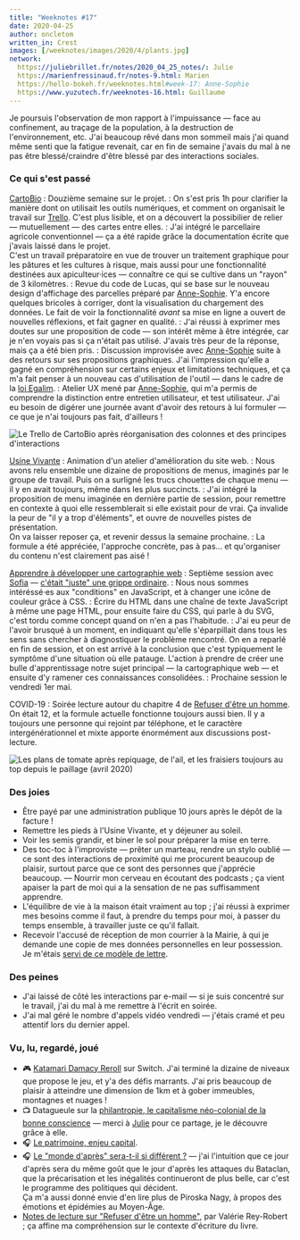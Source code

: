 ```yaml
---
title: "Weeknotes #17"
date: 2020-04-25
author: oncletom
written_in: Crest
images: [/weeknotes/images/2020/4/plants.jpg]
network:
  https://juliebrillet.fr/notes/2020_04_25_notes/: Julie
  https://marienfressinaud.fr/notes-9.html: Marien
  https://hello-bokeh.fr/weeknotes.html#week-17: Anne-Sophie
  https://www.yuzutech.fr/weeknotes-16.html: Guillaume
---
```


Je poursuis l'observation de mon rapport à l'impuissance — face au confinement,
au traçage de la population, à la destruction de l'environnement, etc.
J'ai beaucoup rêvé dans mon sommeil mais j'ai quand même senti que la fatigue revenait,
car en fin de semaine j'avais du mal à ne pas être blessé/craindre d'être blessé
par des interactions sociales.

<!--more-->

### Ce qui s'est passé

[CartoBio]
: Douzième semaine sur le projet.
: On s'est pris 1h pour clarifier la manière dont on utilisait les outils numériques,
  et comment on organisait le travail sur [Trello](https://trello.com).
  C'est plus lisible, et on a découvert la possibilier de relier — mutuellement — des cartes entre elles.
: J'ai intégré le parcellaire agricole conventionnel — ça a été rapide grâce
  la documentation écrite que j'avais laissé dans le projet.<br>
  C'est un travail préparatoire en vue de trouver un traitement graphique pour
  les pâtures et les cultures à risque, mais aussi pour une fonctionnalité
  destinées aux apiculteur·ices — connaître ce qui se cultive dans un "rayon" de 3 kilomètres.
: Revue du code de Lucas, qui se base sur le nouveau design d'affichage des parcelles préparé par [Anne-Sophie].
  Y'a encore quelques bricoles à corriger, dont la visualisation du chargement des données.
  Le fait de voir la fonctionnalité _avant_ sa mise en ligne a ouvert de nouvelles
  réflexions, et fait gagner en qualité.
: J'ai réussi à exprimer mes doutes sur une proposition de code — son intérêt même à être intégrée,
  car je n'en voyais pas si ça n'était pas utilisé.
  J'avais très peur de la réponse, mais ça a été bien pris.
: Discussion improvisée avec [Anne-Sophie] suite à des retours sur ses propositions graphiques.
  J'ai l'impression qu'elle a gagné en compréhension sur certains enjeux et limitations techniques,
  et ça m'a fait penser à un nouveau cas d'utilisation de l'outil — dans le cadre de la [loi Egalim](https://fr.wikipedia.org/wiki/Loi_pour_l%27%C3%A9quilibre_des_relations_commerciales_dans_le_secteur_agricole_et_alimentaire_et_une_alimentation_saine,_durable_et_accessible_%C3%A0_tous).
: Atelier UX mené par [Anne-Sophie], qui m'a permis de comprendre la distinction entre
  entretien utilisateur, et test utilisateur. J'ai eu besoin de digérer une journée
  avant d'avoir des retours à lui formuler — ce que je n'ai toujours pas fait, d'ailleurs !

![](/weeknotes/images/2020/4/trello-cartobio.jpg "Le Trello de CartoBio après réorganisation des colonnes et des principes d'interactions")


[Usine Vivante]
: Animation d'un atelier d'amélioration du site web.
: Nous avons relu ensemble une dizaine de propositions de menus, imaginés par le groupe de travail.
  Puis on a surligné les trucs chouettes de chaque menu — il y en avait toujours,
  même dans les plus succincts.
: J'ai intégré la proposition de menu imaginée en dernière partie de session,
  pour remettre en contexte à quoi elle ressemblerait si elle existait pour de vrai.
  Ça invalide la peur de "il y a trop d'éléments", et ouvre de nouvelles pistes de présentation.<br>
  On va laisser reposer ça, et revenir dessus la semaine prochaine.
: La formule a été appréciée, l'approche concrète, pas à pas… et qu'organiser du contenu
  n'est clairement pas aisé !

[Apprendre à développer une cartographie web]
: Septième session avec [Sofia] — [c'était "juste" une grippe ordinaire](/weeknotes/16/).
: Nous nous sommes intéréssé·es aux "conditions" en JavaScript, et à changer une icône de couleur grâce à CSS.
: Écrire du HTML dans une chaîne de texte JavaScript à même une page HTML, pour ensuite faire du CSS,
  qui parle à du SVG, c'est tordu comme concept quand on n'en a pas l'habitude.
: J'ai eu peur de l'avoir brusqué à un moment, en indiquant qu'elle s'éparpillait
  dans tous les sens sans chercher à diagnostiquer le problème rencontré.
  On en a reparlé en fin de session, et on est arrivé à la conclusion que c'est
  typiquement le symptôme d'une situation où elle patauge. L'action à prendre de créer une bulle d'apprentissage
  notre sujet principal — la cartographique web — et ensuite d'y ramener
  ces connaissances consolidées.
: Prochaine session le vendredi 1er mai.


COVID-19
: Soirée lecture autour du chapitre 4 de [Refuser d'être un homme](https://www.syllepse.net/refuser-d-etre-un-homme-_r_62_i_567.html).
  On était 12, et la formule actuelle fonctionne toujours aussi bien. Il y a toujours une personne
  qui rejoint par téléphone, et le caractère intergénérationnel et mixte apporte
  énormément aux discussions post-lecture.

![](/weeknotes/images/2020/4/plants.jpg "Les plans de tomate après repiquage, de l'ail, et les fraisiers toujours au top depuis le paillage (avril 2020)")

### Des joies

- Être payé par une administration publique 10 jours après le dépôt de la facture !
- Remettre les pieds à l'Usine Vivante, et y déjeuner au soleil.
- Voir les semis grandir, et biner le sol pour préparer la mise en terre.
- Des toc-toc à l'improviste — prêter un marteau, rendre un stylo oublié — ce
  sont des interactions de proximité qui me procurent beaucoup de plaisir,
  surtout parce que ce sont des personnes que j'apprécie beaucoup.
— Nourrir mon cerveau en écoutant des podcasts ; ça vient apaiser la part de moi
  qui a la sensation de ne pas suffisamment apprendre.
- L'équilibre de vie à la maison était vraiment au top ; j'ai réussi à exprimer
  mes besoins comme il faut, à prendre du temps pour moi, à passer du temps ensemble,
  à travailler juste ce qu'il fallait.
- Recevoir l'accusé de réception de mon courrier à la Mairie, à qui je demande
  une copie de mes données personnelles en leur possession.
  Je m'étais [servi de ce modèle de lettre](https://www.cnil.fr/fr/modele/courrier/exercer-son-droit-dacces).


### Des peines

- J'ai laissé de côté les interactions par e-mail — si je suis concentré sur le travail,
  j'ai du mal à me remettre à l'écrit en soirée.
- J'ai mal géré le nombre d'appels vidéo vendredi — j'étais cramé et peu attentif
  lors du dernier appel.


### Vu, lu, regardé, joué

- 🎮 [Katamari Damacy Reroll](https://fr.wikipedia.org/wiki/Katamari_Damacy) sur Switch.
  J'ai terminé la dizaine de niveaux que propose le jeu, et y'a des défis marrants.
  J'ai pris beaucoup de plaisir à atteindre une dimension de 1km et à gober immeubles, montagnes et nuages !
- 📺 Datagueule sur la [philantropie, le capitalisme néo-colonial de la bonne conscience](https://peertube.datagueule.tv/videos/watch/554be54b-fd91-4e89-bddf-119813b64e73) —
  merci à [Julie] pour ce partage, je le découvre grâce à elle.
- 🎧 [Le patrimoine, enjeu capital](https://play.acast.com/s/les-couilles-sur-la-table/lepatrimoine-enjeucapital).
- 🎧 [Le "monde d'après" sera-t-il si différent ?](https://www.franceculture.fr/emissions/le-temps-du-debat/le-monde-dapres-sera-t-il-si-different) —
  j'ai l'intuition que ce jour d'après sera du même goût que le jour d'après les attaques du Bataclan,
  que la précarisation et les inégalités continueront de plus belle, car c'est le programme
  des politiques qui décident.<br>
  Ça m'a aussi donné envie d'en lire plus de Piroska Nagy, à propos des émotions et épidémies au Moyen-Âge.
- [Notes de lecture sur "Refuser d'être un homme"](https://www.crepegeorgette.com/2013/10/09/virilite-stoltenberg/),
  par Valérie Rey-Robert ; ça affine ma compréhension sur le contexte d'écriture du livre.


[détour.studio]: /
[Stylo]: https://github.com/EcrituresNumeriques/stylo
[Jardins Nourriciers]: https://www.lesjardinsnourriciers.com/
[CartoBio]: https://cartobio.org/
[Usine Vivante]: https://www.usinevivante.org
[Apprendre à développer une cartographie web]: https://github.com/sofiaboulaarab/carto_recherche

[Sofia]: https://twitter.com/sofiaboulaarab
[Julie]: https://julie-blanc.fr/
[Anne-Sophie]: https://hello-bokeh.fr
[Noémie]: https://noemiegirard.co
[Antoine]: https://www.quaternum.net/
[Guillaume]: https://www.yuzutech.fr/
